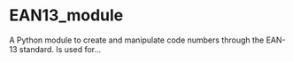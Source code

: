 # EAN13_module
A Python module to create and manipulate code numbers through the EAN-13 standard. Is used for...
